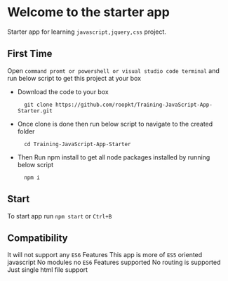 # Welcome to the starter app

Starter app for learning `javascript,jquery,css` project.

## First Time

Open `command promt or powershell or visual studio code terminal` and run below script to get this project at your box

- Download the code to your box

        git clone https://github.com/roopkt/Training-JavaScript-App-Starter.git

- Once clone is done then run below script to navigate to the created folder

        cd Training-JavaScript-App-Starter

- Then Run npm install to get all node packages installed by running below script

        npm i

## Start

To start app run `npm start` or `Ctrl+B`

## Compatibility

It will not support any `ES6` Features
This app is more of `ES5` oriented javascript
No modules no `ES6` Features supported
No routing is supported
Just single html file support
